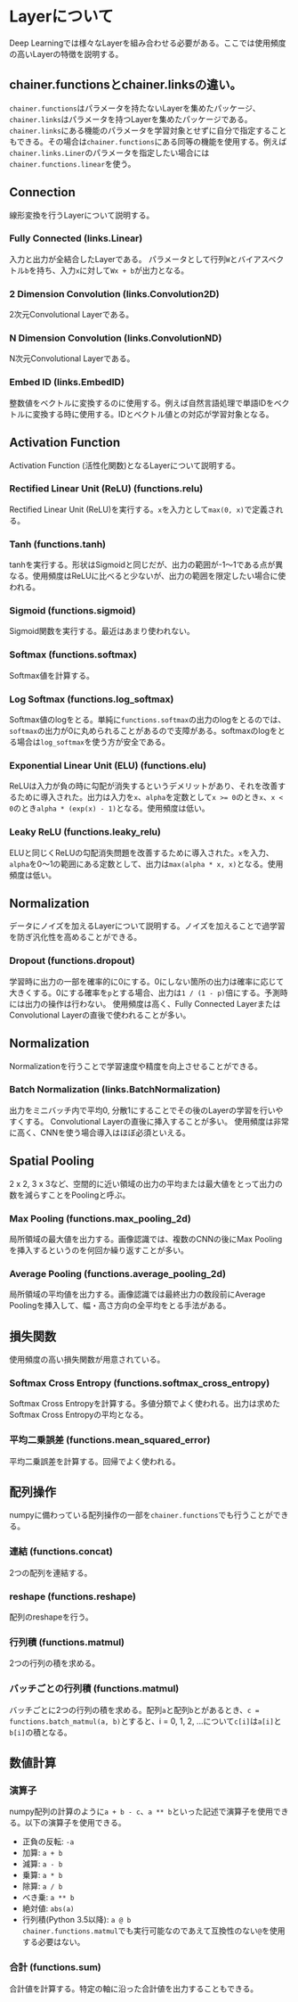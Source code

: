 # Layerについて

Deep Learningでは様々なLayerを組み合わせる必要がある。ここでは使用頻度の高いLayerの特徴を説明する。

## chainer.functionsとchainer.linksの違い。

`chainer.functions`はパラメータを持たないLayerを集めたパッケージ、`chainer.links`はパラメータを持つLayerを集めたパッケージである。`chainer.links`にある機能のパラメータを学習対象とせずに自分で指定することもできる。その場合は`chainer.functions`にある同等の機能を使用する。例えば`chainer.links.Liner`のパラメータを指定したい場合には`chainer.functions.linear`を使う。

## Connection

線形変換を行うLayerについて説明する。

### Fully Connected (links.Linear)

入力と出力が全結合したLayerである。
パラメータとして行列`W`とバイアスベクトル`b`を持ち、入力`x`に対して`Wx + b`が出力となる。

### 2 Dimension Convolution (links.Convolution2D)

2次元Convolutional Layerである。

### N Dimension Convolution (links.ConvolutionND)

N次元Convolutional Layerである。

### Embed ID (links.EmbedID)

整数値をベクトルに変換するのに使用する。例えば自然言語処理で単語IDをベクトルに変換する時に使用する。IDとベクトル値との対応が学習対象となる。

## Activation Function

Activation Function (活性化関数)となるLayerについて説明する。

### Rectified Linear Unit (ReLU) (functions.relu)

Rectified Linear Unit (ReLU)を実行する。`x`を入力として`max(0, x)`で定義される。

### Tanh (functions.tanh)

tanhを実行する。形状はSigmoidと同じだが、出力の範囲が-1～1である点が異なる。使用頻度はReLUに比べると少ないが、出力の範囲を限定したい場合に使われる。

### Sigmoid (functions.sigmoid)

Sigmoid関数を実行する。最近はあまり使われない。

### Softmax (functions.softmax)

Softmax値を計算する。

### Log Softmax (functions.log_softmax)

Softmax値のlogをとる。単純に`functions.softmax`の出力のlogをとるのでは、`softmax`の出力が0に丸められることがあるので支障がある。softmaxのlogをとる場合は`log_softmax`を使う方が安全である。

### Exponential Linear Unit (ELU) (functions.elu)

ReLUは入力が負の時に勾配が消失するというデメリットがあり、それを改善するために導入された。出力は入力を`x`、`alpha`を定数として`x >= 0`のとき`x`、`x < 0`のとき`alpha * (exp(x) - 1)`となる。使用頻度は低い。

### Leaky ReLU (functions.leaky_relu)

ELUと同じくReLUの勾配消失問題を改善するために導入された。`x`を入力、`alpha`を0～1の範囲にある定数として、出力は`max(alpha * x, x)`となる。使用頻度は低い。

## Normalization

データにノイズを加えるLayerについて説明する。ノイズを加えることで過学習を防ぎ汎化性を高めることができる。

### Dropout (functions.dropout)

学習時に出力の一部を確率的に0にする。0にしない箇所の出力は確率に応じて大きくする。0にする確率を`p`とする場合、出力は`1 / (1 - p)`倍にする。予測時には出力の操作は行わない。
使用頻度は高く、Fully Connected LayerまたはConvolutional Layerの直後で使われることが多い。

## Normalization

Normalizationを行うことで学習速度や精度を向上させることができる。

### Batch Normalization (links.BatchNormalization)

出力をミニバッチ内で平均0, 分散1にすることでその後のLayerの学習を行いやすくする。
Convolutional Layerの直後に挿入することが多い。
使用頻度は非常に高く、CNNを使う場合導入はほぼ必須といえる。

## Spatial Pooling

2 x 2, 3 x 3など、空間的に近い領域の出力の平均または最大値をとって出力の数を減らすことをPoolingと呼ぶ。

### Max Pooling (functions.max_pooling_2d)

局所領域の最大値を出力する。画像認識では、複数のCNNの後にMax Poolingを挿入するというのを何回か繰り返すことが多い。

### Average Pooling (functions.average_pooling_2d)

局所領域の平均値を出力する。画像認識では最終出力の数段前にAverage Poolingを挿入して、幅・高さ方向の全平均をとる手法がある。

## 損失関数

使用頻度の高い損失関数が用意されている。

### Softmax Cross Entropy (functions.softmax_cross_entropy)

Softmax Cross Entropyを計算する。多値分類でよく使われる。出力は求めたSoftmax Cross Entropyの平均となる。

### 平均二乗誤差 (functions.mean_squared_error)

平均二乗誤差を計算する。回帰でよく使われる。

## 配列操作

numpyに備わっている配列操作の一部を`chainer.functions`でも行うことができる。

### 連結 (functions.concat)

2つの配列を連結する。

### reshape (functions.reshape)

配列のreshapeを行う。

### 行列積 (functions.matmul)

2つの行列の積を求める。

### バッチごとの行列積 (functions.matmul)

バッチごとに2つの行列の積を求める。配列`a`と配列`b`とがあるとき、`c = functions.batch_matmul(a, b)`とすると、i = 0, 1, 2, ...について`c[i]`は`a[i]`と`b[i]`の積となる。

## 数値計算

### 演算子

numpy配列の計算のように`a + b - c`、`a ** b`といった記述で演算子を使用できる。以下の演算子を使用できる。

* 正負の反転: `-a`
* 加算: `a + b`
* 減算: `a - b`
* 乗算: `a * b`
* 除算: `a / b`
* べき乗: `a ** b`
* 絶対値: `abs(a)`
* 行列積(Python 3.5以降): `a @ b`  
`chainer.functions.matmul`でも実行可能なのであえて互換性のない`@`を使用する必要はない。

### 合計 (functions.sum)

合計値を計算する。特定の軸に沿った合計値を出力することもできる。

